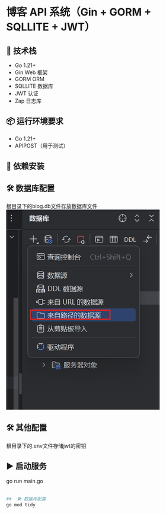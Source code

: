 # 博客 API 系统（Gin + GORM + SQLLITE + JWT）

## 🧰 技术栈

- Go 1.21+
- Gin Web 框架
- GORM ORM
- SQLLITE 数据库
- JWT 认证
- Zap 日志库

## 📦 运行环境要求

- Go 1.21+
- APIPOST（用于测试）

## 🔧 依赖安装

##  🛠️ 数据库配置
根目录下的blog.db文件存放数据库文件
![img.png](img.png)

##  🛠 其他配置
根目录下的.env文件存储jwt的密钥

## ▶️ 启动服务
go run main.go
```bash

##  🛠️ 数据库配置
go mod tidy